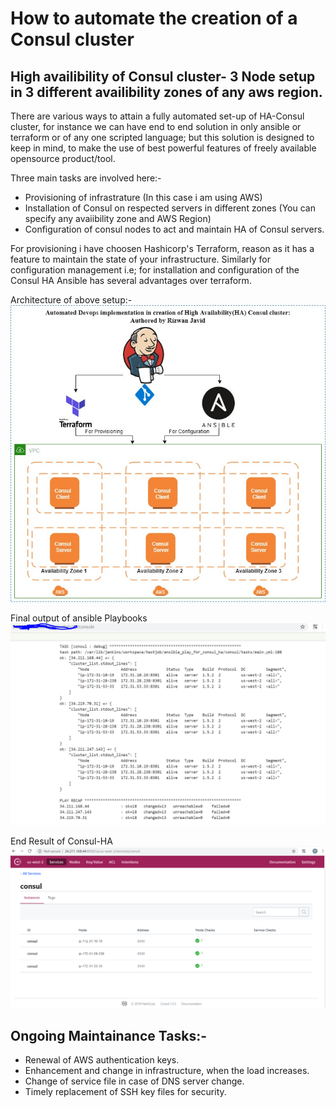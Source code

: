 # How to automate the creation of a Consul cluster
## High availibility of Consul cluster- 3 Node setup in 3 different availibility zones of any aws region. 

 There are various ways to attain a fully automated set-up of HA-Consul cluster, for instance we can have end to end solution in only  ansible or terraform or of any one scripted language; but this solution is designed to keep in mind, to make the use of best powerful features of  freely available opensource product/tool.
 
 Three main tasks are involved here:-
   -  Provisioning of infrastrature (In this case i am using AWS)
   -  Installation of Consul on respected servers in different zones (You can specify any avaiibility zone and AWS Region)
   -  Configuration of consul nodes to act and maintain HA of Consul servers.
   
For provisioning i have choosen Hashicorp's Terraform, reason as it has a feature to maintain the state of your infrastructure. Similarly for configuration management i.e; for installation and configuration  of the Consul HA Ansible has several advantages over terraform.

 Architecture of above setup:-
                                         ![Image](https://github.com/DevopsRizwan/consul-cluster/blob/master/consul.jpg)

 Final output of ansible Playbooks                  
                  ![Image](https://github.com/DevopsRizwan/consul-cluster/blob/master/ansible-output.PNG)


 End Result of Consul-HA
                  ![Image](https://github.com/DevopsRizwan/consul-cluster/blob/master/consul-ha.PNG)


## Ongoing Maintainance Tasks:-


- Renewal of AWS authentication keys.
- Enhancement  and change in infrastructure, when the load increases.
- Change of service file in case of DNS server change.
- Timely replacement of SSH key files for security.
